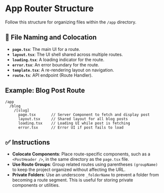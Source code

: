 # App Router Structure

Follow this structure for organizing files within the `/app` directory.

## 📂 **File Naming and Colocation**

- **`page.tsx`**: The main UI for a route.
- **`layout.tsx`**: The UI shell shared across multiple routes.
- **`loading.tsx`**: A loading indicator for the route.
- **`error.tsx`**: An error boundary for the route.
- **`template.tsx`**: A re-rendering layout on navigation.
- **`route.ts`**: API endpoint (Route Handler).

## Example: Blog Post Route

```text
/app
  /blog
    /[slug]
      page.tsx       // Server Component to fetch and display post
      layout.tsx     // Shared layout for all blog posts
      loading.tsx    // Loading UI while post is fetching
      error.tsx      // Error UI if post fails to load
```

## ✅ **Instructions**

- **Colocate Components**: Place route-specific components, such as a
  `<PostHeader />`, in the same directory as the `page.tsx` file.
- **Use Route Groups**: Group related routes using parentheses `(groupName)` to
  keep the project organized without affecting the URL.
- **Private Folders**: Use an underscore `_folderName` to prevent a folder from
  becoming a route segment. This is useful for storing private components or
  utilities.
